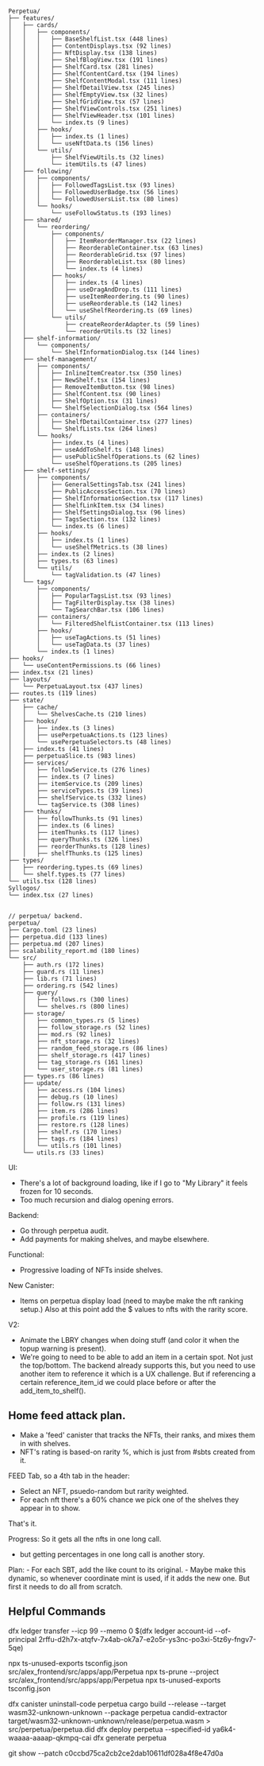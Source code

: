 ```

Perpetua/
├── features/
│   ├── cards/
│   │   ├── components/
│   │   │   ├── BaseShelfList.tsx (448 lines)
│   │   │   ├── ContentDisplays.tsx (92 lines)
│   │   │   ├── NftDisplay.tsx (138 lines)
│   │   │   ├── ShelfBlogView.tsx (191 lines)
│   │   │   ├── ShelfCard.tsx (281 lines)
│   │   │   ├── ShelfContentCard.tsx (194 lines)
│   │   │   ├── ShelfContentModal.tsx (111 lines)
│   │   │   ├── ShelfDetailView.tsx (245 lines)
│   │   │   ├── ShelfEmptyView.tsx (32 lines)
│   │   │   ├── ShelfGridView.tsx (57 lines)
│   │   │   ├── ShelfViewControls.tsx (251 lines)
│   │   │   ├── ShelfViewHeader.tsx (101 lines)
│   │   │   └── index.ts (9 lines)
│   │   ├── hooks/
│   │   │   ├── index.ts (1 lines)
│   │   │   └── useNftData.ts (156 lines)
│   │   └── utils/
│   │       ├── ShelfViewUtils.ts (32 lines)
│   │       └── itemUtils.ts (47 lines)
│   ├── following/
│   │   ├── components/
│   │   │   ├── FollowedTagsList.tsx (93 lines)
│   │   │   ├── FollowedUserBadge.tsx (56 lines)
│   │   │   └── FollowedUsersList.tsx (80 lines)
│   │   └── hooks/
│   │       └── useFollowStatus.ts (193 lines)
│   ├── shared/
│   │   └── reordering/
│   │       ├── components/
│   │       │   ├── ItemReorderManager.tsx (22 lines)
│   │       │   ├── ReorderableContainer.tsx (63 lines)
│   │       │   ├── ReorderableGrid.tsx (97 lines)
│   │       │   ├── ReorderableList.tsx (80 lines)
│   │       │   └── index.ts (4 lines)
│   │       ├── hooks/
│   │       │   ├── index.ts (4 lines)
│   │       │   ├── useDragAndDrop.ts (111 lines)
│   │       │   ├── useItemReordering.ts (90 lines)
│   │       │   ├── useReorderable.ts (142 lines)
│   │       │   └── useShelfReordering.ts (69 lines)
│   │       └── utils/
│   │           ├── createReorderAdapter.ts (59 lines)
│   │           └── reorderUtils.ts (32 lines)
│   ├── shelf-information/
│   │   └── components/
│   │       └── ShelfInformationDialog.tsx (144 lines)
│   ├── shelf-management/
│   │   ├── components/
│   │   │   ├── InlineItemCreator.tsx (350 lines)
│   │   │   ├── NewShelf.tsx (154 lines)
│   │   │   ├── RemoveItemButton.tsx (98 lines)
│   │   │   ├── ShelfContent.tsx (90 lines)
│   │   │   ├── ShelfOption.tsx (31 lines)
│   │   │   └── ShelfSelectionDialog.tsx (564 lines)
│   │   ├── containers/
│   │   │   ├── ShelfDetailContainer.tsx (277 lines)
│   │   │   └── ShelfLists.tsx (264 lines)
│   │   └── hooks/
│   │       ├── index.ts (4 lines)
│   │       ├── useAddToShelf.ts (148 lines)
│   │       ├── usePublicShelfOperations.ts (62 lines)
│   │       └── useShelfOperations.ts (205 lines)
│   ├── shelf-settings/
│   │   ├── components/
│   │   │   ├── GeneralSettingsTab.tsx (241 lines)
│   │   │   ├── PublicAccessSection.tsx (70 lines)
│   │   │   ├── ShelfInformationSection.tsx (117 lines)
│   │   │   ├── ShelfLinkItem.tsx (34 lines)
│   │   │   ├── ShelfSettingsDialog.tsx (96 lines)
│   │   │   ├── TagsSection.tsx (132 lines)
│   │   │   └── index.ts (6 lines)
│   │   ├── hooks/
│   │   │   ├── index.ts (1 lines)
│   │   │   └── useShelfMetrics.ts (38 lines)
│   │   ├── index.ts (2 lines)
│   │   ├── types.ts (63 lines)
│   │   └── utils/
│   │       └── tagValidation.ts (47 lines)
│   └── tags/
│       ├── components/
│       │   ├── PopularTagsList.tsx (93 lines)
│       │   ├── TagFilterDisplay.tsx (38 lines)
│       │   └── TagSearchBar.tsx (106 lines)
│       ├── containers/
│       │   └── FilteredShelfListContainer.tsx (113 lines)
│       ├── hooks/
│       │   ├── useTagActions.ts (51 lines)
│       │   └── useTagData.ts (37 lines)
│       └── index.ts (1 lines)
├── hooks/
│   └── useContentPermissions.ts (66 lines)
├── index.tsx (21 lines)
├── layouts/
│   └── PerpetuaLayout.tsx (437 lines)
├── routes.ts (119 lines)
├── state/
│   ├── cache/
│   │   └── ShelvesCache.ts (210 lines)
│   ├── hooks/
│   │   ├── index.ts (3 lines)
│   │   ├── usePerpetuaActions.ts (123 lines)
│   │   └── usePerpetuaSelectors.ts (48 lines)
│   ├── index.ts (41 lines)
│   ├── perpetuaSlice.ts (983 lines)
│   ├── services/
│   │   ├── followService.ts (276 lines)
│   │   ├── index.ts (7 lines)
│   │   ├── itemService.ts (209 lines)
│   │   ├── serviceTypes.ts (39 lines)
│   │   ├── shelfService.ts (332 lines)
│   │   └── tagService.ts (308 lines)
│   ├── thunks/
│   │   ├── followThunks.ts (91 lines)
│   │   ├── index.ts (6 lines)
│   │   ├── itemThunks.ts (117 lines)
│   │   ├── queryThunks.ts (326 lines)
│   │   ├── reorderThunks.ts (128 lines)
│   │   ├── shelfThunks.ts (125 lines)
├── types/
│   ├── reordering.types.ts (69 lines)
│   └── shelf.types.ts (77 lines)
└── utils.tsx (128 lines)
Syllogos/
└── index.tsx (27 lines)


// perpetua/ backend.
perpetua/
├── Cargo.toml (23 lines)
├── perpetua.did (133 lines)
├── perpetua.md (207 lines)
├── scalability_report.md (180 lines)
└── src/
    ├── auth.rs (172 lines)
    ├── guard.rs (11 lines)
    ├── lib.rs (71 lines)
    ├── ordering.rs (542 lines)
    ├── query/
    │   ├── follows.rs (300 lines)
    │   └── shelves.rs (800 lines)
    ├── storage/
    │   ├── common_types.rs (5 lines)
    │   ├── follow_storage.rs (52 lines)
    │   ├── mod.rs (92 lines)
    │   ├── nft_storage.rs (32 lines)
    │   ├── random_feed_storage.rs (86 lines)
    │   ├── shelf_storage.rs (417 lines)
    │   ├── tag_storage.rs (161 lines)
    │   └── user_storage.rs (81 lines)
    ├── types.rs (86 lines)
    ├── update/
    │   ├── access.rs (104 lines)
    │   ├── debug.rs (10 lines)
    │   ├── follow.rs (131 lines)
    │   ├── item.rs (286 lines)
    │   ├── profile.rs (119 lines)
    │   ├── restore.rs (128 lines)
    │   ├── shelf.rs (170 lines)
    │   ├── tags.rs (184 lines)
    │   └── utils.rs (101 lines)
    └── utils.rs (33 lines)
```

















UI:
- There's a lot of background loading, like if I go to "My Library" it feels frozen for 10 seconds.
- Too much recursion and dialog opening errors.

Backend:
- Go through perpetua audit.
- Add payments for making shelves, and maybe elsewhere.

Functional:
- Progressive loading of NFTs inside shelves.


New Canister:
- Items on perpetua display load (need to maybe make the nft ranking setup.) Also at this point add the $ values to nfts with the rarity score.



V2:
- Animate the LBRY changes when doing stuff (and color it when the topup warning is present).
- We're going to need to be able to add an item in a certain spot. Not just the top/bottom. The backend already supports this, but you need to use another item to reference it which is a UX challenge. But if referencing a certain reference_item_id we could place before or after the add_item_to_shelf().












## Home feed attack plan.

- Make a 'feed' canister that tracks the NFTs, their ranks, and mixes them in with shelves.
- NFT's rating is based-on rarity %, which is just from #sbts created from it.


FEED Tab, so a 4th tab in the header:
- Select an NFT, psuedo-random but rarity weighted.
- For each nft there's a 60% chance we pick one of the shelves they appear in to show.

That's it.


Progress: So it gets all the nfts in one long call.

- but getting percentages in one long call is another story.

Plan:
    - For each SBT, add the like count to its original.
    - Maybe make this dynamic, so whenever coordinate mint is used, if it adds the new one. But first it needs to do all from scratch.


























## Helpful Commands

dfx ledger transfer --icp 99 --memo 0 $(dfx ledger account-id --of-principal 2rffu-d2h7x-atqfv-7x4ab-ok7a7-e2o5r-ys3nc-po3xi-5tz6y-fngv7-5qe)


npx ts-unused-exports tsconfig.json src/alex_frontend/src/apps/app/Perpetua
npx ts-prune --project src/alex_frontend/src/apps/app/Perpetua
npx ts-unused-exports tsconfig.json


dfx canister uninstall-code perpetua
cargo build --release --target wasm32-unknown-unknown --package perpetua
candid-extractor target/wasm32-unknown-unknown/release/perpetua.wasm > src/perpetua/perpetua.did
dfx deploy perpetua --specified-id ya6k4-waaaa-aaaap-qkmpq-cai
dfx generate perpetua

git show --patch c0ccbd75ca2cb2ce2dab10611df028a4f8e47d0a
